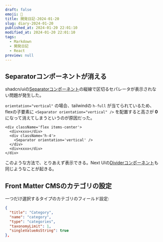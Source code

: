 ```yaml
---
draft: false
emoji: 🌹
title: 開発日記-2024-01-20
slug: diary-2024-01-20
published_at: 2024-01-20 22:01:10
modified_at: 2024-01-20 22:01:10
tags:
  - Markdown
  - 開発日記
  - React
preview: null
---
```


## Separatorコンポーネントが消える

shadcn/uiの[Separatorコンポーネント](https://ui.shadcn.com/docs/components/separator)の縦線で区切るセパレータが表示されない問題が発生した。

`orientation="vertical"` の場合、tailwindの `h-full` が当てられているため、flexの子要素に `<Separator orientation="vertical" />` を配置すると高さが **0** になって消えてしまうというのが原因だった。

```tsx
<div className='flex items-center'>
  <div>xxxx</div>
  <div className='h-4'>
    <Separator orientation='vertical' />
  </div>
  <div>xxxx</div>
</div>
```

このような方法で、とりあえず表示できる。Next UIの[Dividerコンポーネント](https://nextui.org/docs/components/divider)も同じようなことが起きる。

## Front Matter CMSのカテゴリの設定

一つだけ選択するタイプのカテゴリのフィールド設定:

```json
{
  "title": "Category",
  "name": "category",
  "type": "categories",
  "taxonomyLimit": 1,
  "singleValueAsString": true
},
```

